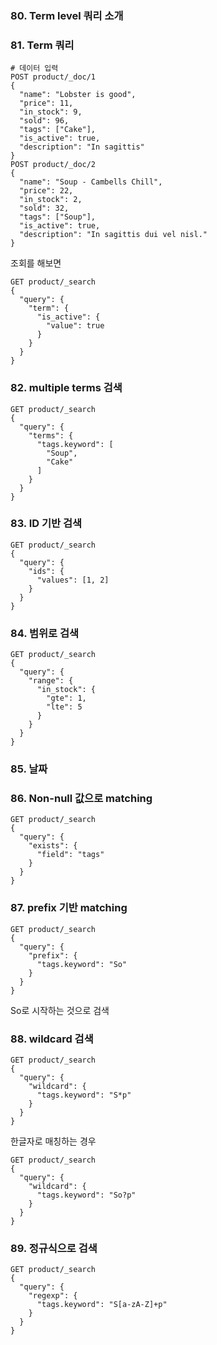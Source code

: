 ### 80. Term level 쿼리 소개



### 81. Term 쿼리

```PUT product 
# 데이터 입력
POST product/_doc/1
{
  "name": "Lobster is good",
  "price": 11,
  "in_stock": 9,
  "sold": 96,
  "tags": ["Cake"],
  "is_active": true,
  "description": "In sagittis"
}
POST product/_doc/2
{
  "name": "Soup - Cambells Chill",
  "price": 22,
  "in_stock": 2,
  "sold": 32,
  "tags": ["Soup"],
  "is_active": true,
  "description": "In sagittis dui vel nisl."
}
```

조회를 해보면

```
GET product/_search
{
  "query": {
    "term": {
      "is_active": {
        "value": true
      }
    }
  }
}
```



### 82. multiple terms 검색

```
GET product/_search
{
  "query": {
    "terms": {
      "tags.keyword": [
        "Soup",
        "Cake"
      ]
    }
  }
}
```



### 83. ID 기반 검색

```
GET product/_search
{
  "query": {
    "ids": {
      "values": [1, 2]
    }
  }
}
```



### 84. 범위로 검색

```
GET product/_search
{
  "query": {
    "range": {
      "in_stock": {
        "gte": 1,
        "lte": 5
      }
    }
  }
}
```



### 85. 날짜



### 86. Non-null 값으로 matching

```
GET product/_search
{
  "query": {
    "exists": {
      "field": "tags"
    }
  }
}
```



### 87. prefix 기반 matching

```
GET product/_search
{
  "query": {
    "prefix": {
      "tags.keyword": "So"
    }
  }
}
```

So로 시작하는 것으로 검색



### 88. wildcard 검색

```
GET product/_search
{
  "query": {
    "wildcard": {
      "tags.keyword": "S*p"
    }
  }
}
```



한글자로 매칭하는 경우

```
GET product/_search
{
  "query": {
    "wildcard": {
      "tags.keyword": "So?p"
    }
  }
}
```



### 89. 정규식으로 검색

```
GET product/_search
{
  "query": {
    "regexp": {
      "tags.keyword": "S[a-zA-Z]+p"
    }
  }
}
```

